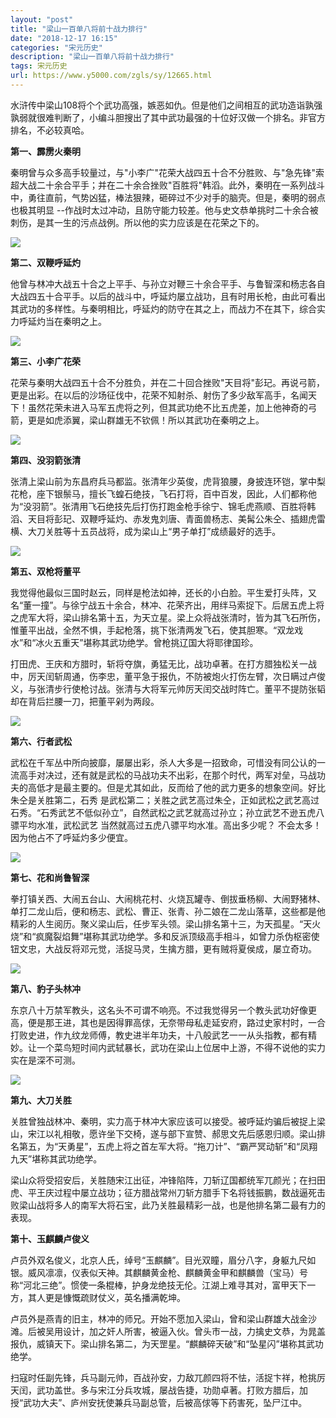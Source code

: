 ```yaml
---
layout: "post"
title: "梁山一百单八将前十战力排行"
date: "2018-12-17 16:15"
categories: "宋元历史"
description: "梁山一百单八将前十战力排行"
tags: 宋元历史
url: https://www.y5000.com/zgls/sy/12665.html
---
```






水浒传中梁山108将个个武功高强，嫉恶如仇。但是他们之间相互的武功造诣孰强孰弱就很难判断了，小编斗胆搜出了其中武功最强的十位好汉做一个排名。非官方排名，不必较真哈。

**第一、霹雳火秦明**

秦明曾与众多高手较量过，与"小李广"花荣大战四五十合不分胜败、与"急先锋"索超大战二十余合平手；并在二十余合挫败"百胜将"韩滔。此外，秦明在一系列战斗中，勇往直前，气势凶猛，棒法狠辣，砸碎过不少对手的脑壳。但是，秦明的弱点也极其明显
--作战时太过冲动，且防守能力较差。他与史文恭单挑时二十余合被刺伤，是其一生的污点战例。所以他的实力应该是在花荣之下的。

![](https://img.y5000.com/uploads/allimg/170208/1310331324-0.jpg)

**第二、双鞭呼延灼**

他曾与林冲大战五十合之上平手、与孙立对鞭三十余合平手、与鲁智深和杨志各自大战四五十合平手。以后的战斗中，呼延灼屡立战功，且有时用长枪，由此可看出其武功的多样性。与秦明相比，呼延灼的防守在其之上，而战力不在其下，综合实力呼延灼当在秦明之上。

![](https://img.y5000.com/uploads/allimg/170208/1310335161-1.jpg)

**第三、小李广花荣**

花荣与秦明大战四五十合不分胜负，并在二十回合挫败"天目将"彭玘。再说弓箭，更是出彩。在以后的沙场征伐中，花荣不知射杀、射伤了多少敌军高手，名闻天下！虽然花荣未进入马军五虎将之列，但其武功绝不比五虎差，加上他神奇的弓箭，更是如虎添翼，梁山群雄无不钦佩！所以其武功在秦明之上。

![](https://img.y5000.com/uploads/allimg/170208/1310331R9-2.jpg)

**第四、没羽箭张清**

张清上梁山前为东昌府兵马都监。张清年少英俊，虎背狼腰，身披连环铠，掌中梨花枪，座下银鬃马，擅长飞蝗石绝技，飞石打将，百中百发，因此，人们都称他为“没羽箭”。张清用飞石绝技先后打伤打跑金枪手徐宁、锦毛虎燕顺、百胜将韩滔、天目将彭玘、双鞭呼延灼、赤发鬼刘唐、青面兽杨志、美髯公朱仝、插翅虎雷横、大刀关胜等十五员战将，成为梁山上“男子单打”成绩最好的选手。

![](https://img.y5000.com/uploads/allimg/170208/1310335923-3.jpg)

**第五、双枪将董平**

我觉得他最似三国时赵云，同样是枪法如神，还长的小白脸。平生爱打头阵，又名“董一撞”。与徐宁战五十余合，林冲、花荣齐出，用绊马索捉下。后居五虎上将之虎军大将，梁山排名第十五，为天立星。梁上众将战张清时，皆为其飞石所伤，惟董平出战，全然不惧，手起枪落，挑下张清两发飞石，使其胆寒。“双龙戏水”和“冰火五重天”堪称其武功绝学。曾枪挑辽国大将耶律国珍。

打田虎、王庆和方腊时，斩将夺旗，勇猛无比，战功卓著。在打方腊独松关一战中，厉天闰斩周通，伤李忠，董平急于报仇，不防被炮火打伤左臂，次日瞒过卢俊义，与张清步行使枪讨战。张清与大将军元帅厉天闰交战时阵亡。董平不提防张韬却在背后拦腰一刀，把董平剁为两段。

![](https://img.y5000.com/uploads/allimg/170208/131033DH-4.jpg)

**第六、行者武松**

武松在千军丛中所向披靡，屡屡出彩，杀人大多是一招致命，可惜没有同公认的一流高手对决过，还有就是武松的马战功夫不出彩，在那个时代，两军对垒，马战功夫的高低才是最主要的。但是尤其如此，反而给了他的武力更多的想象空间。好比朱仝是关胜第二，石秀
是武松第二；关胜之武艺高过朱仝，正如武松之武艺高过石秀。“石秀武艺不低似孙立”，自然武松之武艺就高过孙立；孙立武艺不逊五虎八骠平均水准，武松武艺
当然就高过五虎八骠平均水准。高出多少呢？ 不会太多！因为他占不了呼延灼多少便宜。

![](https://img.y5000.com/uploads/allimg/170208/13103331c-5.jpg)

**第七、花和尚鲁智深**

拳打镇关西、大闹五台山、大闹桃花村、火烧瓦罐寺、倒拔垂杨柳、大闹野猪林、单打二龙山后，便和杨志、武松、曹正、张青、孙二娘在二龙山落草，这些都是他精彩的人生阅历。聚义梁山后，任步军头领。梁山排名第十三，为天孤星。“天火烧”和“疯魔裂焰舞”堪称其武功绝学。多和反派顶级高手相斗，如曾力杀伪枢密使钮文忠，大战反将邓元觉，活捉马灵，生擒方腊，更有贼将夏侯成，屡立奇功。

![](https://img.y5000.com/uploads/allimg/170208/1310333K0-6.jpg)

**第八、豹子头林冲**

东京八十万禁军教头，这名头不可谓不响亮。不过我觉得另一个教头武功好像更高，便是那王进，其也是因得罪高俅，无奈带母私走延安府，路过史家村时，一合打败史进，作九纹龙师傅，教史进半年功夫，十八般武艺一一从头指教，都有精妙。让一个菜鸟短时间内武轼暴长，武功在梁山上位居中上游，不得不说他的实力实在是深不可测。

![](https://img.y5000.com/uploads/allimg/170208/1310331224-7.jpg)

**第九、大刀关胜**

关胜曾独战林冲、秦明，实力高于林冲大家应该可以接受。被呼延灼骗后被捉上梁山，宋江以礼相敬，愿许坐下交椅，遂与部下宣赞、郝思文先后感恩归顺。梁山排名第五，为“天勇星”，五虎上将之首左军大将。“拖刀计”、“霸严冥动斩”和“凤翔九天”堪称其武功绝学。

梁山众将受招安后，关胜随宋江出征，冲锋陷阵，刀斩辽国都统军兀颜光；在扫田虎、平王庆过程中屡立战功；征方腊战常州刀斩方腊手下名将钱振鹏，数战逼死击败梁山战将多人的南军大将石宝，此乃关胜最精彩一战，也是他排名第二最有力的表现。

**第十、玉麒麟卢俊义**

卢员外双名俊义，北京人氏，绰号“玉麒麟”。目光双瞳，眉分八字，身躯九尺如银。威风凛凛，仪表似天神。其麒麟黄金枪、麒麟黄金甲和麒麟兽（宝马）号称“河北三绝”。惯使一条棍棒，护身龙绝技无伦。江湖上难寻其对，富甲天下一方，其人更是慷慨疏财仗义，英名播满乾坤。

卢员外是燕青的旧主，林冲的师兄。开始不愿加入梁山，曾和梁山群雄大战金沙滩。后被吴用设计，加之奸人所害，被逼入伙。曾头市一战，力擒史文恭，为晁盖报仇，威镇天下。梁山排名第二，为天罡星。“麒麟碎天破”和“坠星闪”堪称其武功绝学。

扫寇时任副先锋，兵马副元帅，百战孙安，力敌兀颜四将不怯，活捉卞祥，枪挑厉天闰，武功盖世。多与宋江分兵攻城，屡战告捷，功勋卓著。打败方腊后，加授“武功大夫”、庐州安抚使兼兵马副总管，后被高俅等下药害死，坠尸江中。
